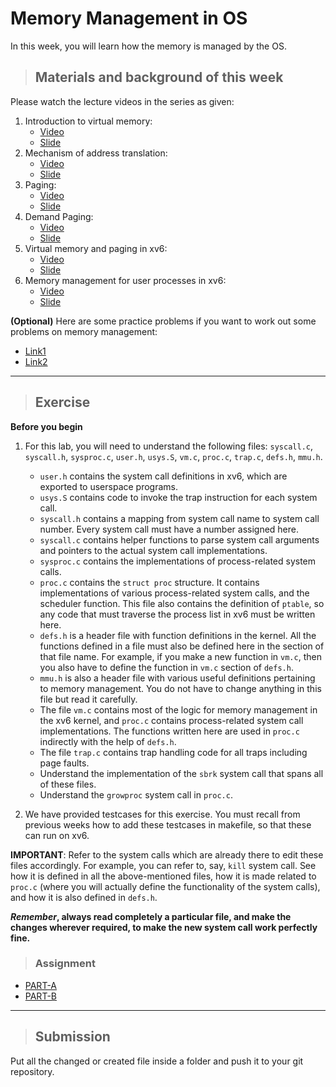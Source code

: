 # Memory Management in OS

In this week, you will learn how the memory is managed by the OS.

> ## Materials and background of this week

Please watch the lecture videos in the series as given:

1. Introduction to virtual memory: 
   - [Video](https://www.youtube.com/watch?v=2Xj2V8kYNWM)
   - [Slide](https://drive.google.com/file/d/1hJjGopKu3vZzukcyo4v_NfyZ2bYThCCU/view?usp=sharing)
2. Mechanism of address translation: 
   - [Video](https://www.youtube.com/watch?v=mYxkp5vpyqc&t=1s)
   - [Slide](https://drive.google.com/file/d/1OC5O6GbhZiPnOuyzCkwzsLtqXBcAsE5W/view?usp=sharing)
3. Paging: 
   - [Video](https://www.youtube.com/watch?v=PTh2kL8ENzU)
   - [Slide](https://drive.google.com/file/d/1MthC20Ky2gOeOaII6EL0nm5_dozrg64H/view?usp=sharing)
4. Demand Paging: 
   - [Video](https://www.youtube.com/watch?v=r9NwqtqS2Ac)
   - [Slide](https://drive.google.com/file/d/1sRHQdA1c3QnPZoypeqs4xMMWsRQHCTIp/view?usp=sharing)
5. Virtual memory and paging in xv6: 
   - [Video](https://www.youtube.com/watch?v=67Q7tfUk6pI)
   - [Slide](https://drive.google.com/file/d/1TQW1GADdIO1kPHnvIbgVD4j9vtsx5OiK/view?usp=sharing)
6. Memory management for user processes in xv6: 
   - [Video](https://www.youtube.com/watch?v=8V2YkO7lfvs&t=1s)
   - [Slide](https://drive.google.com/file/d/1fbBC2YfuC_qJ0YpIobAWLsGggY5nDtnf/view?usp=sharing)

**(Optional)** Here are some practice problems if you want to work out
some problems on memory management:

- [Link1](https://drive.google.com/file/d/17-Sl23RbpO8vqEa6xRzm2yV391V5qh5e/view?usp=sharing)     
- [Link2](https://drive.google.com/file/d/1sKMQo0PVn-ZU4djUCQi4HKiilwts-oyY/view?usp=sharing)

------------------------------------------------------------

> ## Exercise

**Before you begin**

1. For this lab, you will need to understand the following files: `syscall.c`, `syscall.h`,
`sysproc.c`, `user.h`, `usys.S`, `vm.c`, `proc.c`, `trap.c`, `defs.h`, `mmu.h`.
   - `user.h` contains the system call definitions in xv6, which are exported to userspace programs.
   - `usys.S` contains code to invoke the trap instruction for each system call.
   - `syscall.h` contains a mapping from system call name to system call number. Every system call must have a number assigned here.
   - `syscall.c` contains helper functions to parse system call arguments and pointers to the actual system call implementations.
   - `sysproc.c` contains the implementations of process-related system calls.
   - `proc.c` contains the `struct proc` structure. It contains implementations of various process-related system calls, and the scheduler function. This file also contains the definition of `ptable`, so any code that must traverse the process list in xv6 must be written here.
   - `defs.h` is a header file with function definitions in the kernel. All the functions defined in a file must also be defined here in the section of that file name. For example, if you make a new function in `vm.c`, then you also have to define the function in `vm.c` section of `defs.h`.
   - `mmu.h` is also a header file with various useful definitions pertaining to memory management. You do not have to change anything in this file but read it carefully.
   - The file `vm.c` contains most of the logic for memory management in the xv6 kernel, and `proc.c` contains process-related system call implementations. The functions written here are used in `proc.c` indirectly with the help of `defs.h`.
   - The file `trap.c` contains trap handling code for all traps including page faults.
   - Understand the implementation of the `sbrk` system call that spans all of these files.
   - Understand the `growproc` system call in `proc.c`.

2. We have provided testcases for this exercise. You must recall from previous weeks how to add these testcases in makefile, so that these can run on xv6.


**IMPORTANT**: Refer to the system calls which are already there to edit these files
accordingly. For example, you can refer to, say, `kill` system call. See how it is
defined in all the above-mentioned files, how it is made related to `proc.c` (where
you will actually define the functionality of the system calls), and how it is also
defined in `defs.h`.

**_Remember_, always read completely a particular file, and make the changes
wherever required, to make the new system call work perfectly fine.**

> ### **Assignment**

- [PART-A](Assignment/partA/README.md)
- [PART-B](Assignment/partB/README.md)

---------------------------------------------------------

> ## Submission

Put all the changed or created file inside a folder and push it to your git repository.
